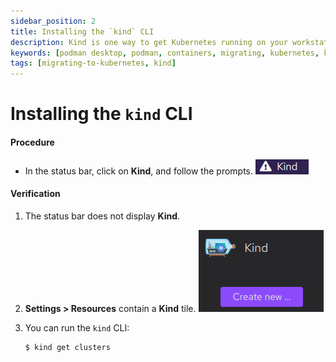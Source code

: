 ```yaml
---
sidebar_position: 2
title: Installing the `kind` CLI
description: Kind is one way to get Kubernetes running on your workstation.
keywords: [podman desktop, podman, containers, migrating, kubernetes, kind]
tags: [migrating-to-kubernetes, kind]
---
```


# Installing the `kind` CLI

#### Procedure

- In the status bar, click on **Kind**, and follow the prompts.
  ![Kind in the status bar](img/kind-status-bar.png)

#### Verification

1. The status bar does not display **Kind**.
1. **<Icon icon="fa-solid fa-cog" size="lg" /> Settings > Resources** contain a **Kind** tile.
   ![Kind resource tile](img/kind-resource.png)
1. You can run the `kind` CLI:

   ```shell-session
   $ kind get clusters
   ```
